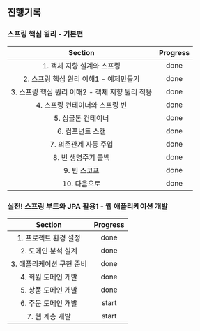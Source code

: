 ## 진행기록
### 스프링 핵심 원리 - 기본편 
| Section | Progress |
| :--: | :--: |
| 1. 객체 지향 설계와 스프링 | done
| 2. 스프링 핵심 원리 이해1 - 예제만들기 | done
| 3. 스프링 핵심 원리 이해2 - 객체 지향 원리 적용 | done
| 4. 스프링 컨테이너와 스프링 빈 | done
| 5. 싱글톤 컨테이너 | done
| 6. 컴포넌트 스캔 | done
| 7. 의존관계 자동 주입 | done
| 8. 빈 생명주기 콜백 | done
| 9. 빈 스코프 | done
| 10. 다음으로 | done

### 실전! 스프링 부트와 JPA 활용1 - 웹 애플리케이션 개발
| Section | Progress |
| :--: | :--: |
| 1. 프로젝트 환경 설정 | done
| 2. 도메인 분석 설계 | done
| 3. 애플리케이션 구현 준비 | done
| 4. 회원 도메인 개발 | done
| 5. 상품 도메인 개발 | done
| 6. 주문 도메인 개발 | start
| 7. 웹 계층 개발 | start
